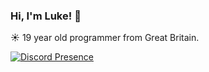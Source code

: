 ### Hi, I'm Luke! 👋

☀️ 19 year old programmer from Great Britain.

[![Discord Presence](https://lanyard-profile-readme.vercel.app/api/938974750028496927)](https://discord.com/users/938974750028496927)
